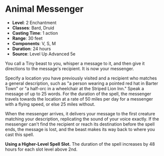 # Animal Messenger

- **Level**: 2 Enchantment
- **Classes**: Bard, Druid
- **Casting Time**: 1 action
- **Range**: 30 feet
- **Components**: V, S, M
- **Duration**: 24 hours
- **Source**: Level Up Advanced 5e

You call a Tiny beast to you, whisper a message to it, and then give it directions to the message's recipient. It is now your messenger.

Specify a location you have previously visited and a recipient who matches a general description, such as "a person wearing a pointed red hat in Barter Town" or "a half-orc in a wheelchair at the Striped Lion Inn." Speak a message of up to 25 words. For the duration of the spell, the messenger travels towards the location at a rate of 50 miles per day for a messenger with a flying speed, or else 25 miles without.

When the messenger arrives, it delivers your message to the first creature matching your description, replicating the sound of your voice exactly. If the messenger can't find the recipient or reach its destination before the spell ends, the message is lost, and the beast makes its way back to where you cast this spell.

**Using a Higher-Level Spell Slot.** The duration of the spell increases by 48 hours for each slot level above 2nd.
